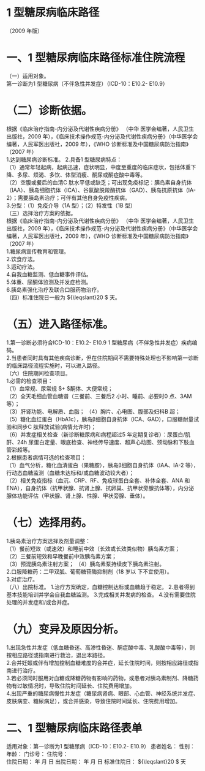 # 1 型糖尿病临床路径  
（2009 年版）  
# 一、1 型糖尿病临床路径标准住院流程  
（一）适用对象。  
第一诊断为1 型糖尿病（不伴急性并发症）（ICD-10：E10.2- E10.9）  
# （二）诊断依据。  
根据《临床治疗指南-内分泌及代谢性疾病分册》 （中华 医学会编著，人民卫生出版社，2009 年），《临床技术操作规范-内分泌及代谢性疾病分册》（中华医学会编著，人民军医出版社，2009 年），《WHO 诊断标准及中国糖尿病防治指南》（2007 年）  
1.达到糖尿病诊断标准。 2.具备1 型糖尿病特点：  
（1）通常年轻起病，起病迅速，症状明显，中度至重度的临床症状，包括体重下降、多尿、烦渴、多饮、体型消瘦、酮尿或酮症酸中毒等。  
（2）空腹或餐后的血清C 肽水平低或缺乏；可出现免疫标记：胰岛素自身抗体（IAA）、胰岛细胞抗体（ICA）、谷氨酸脱羧酶抗体（GAD）、胰岛抗原抗体（IA-2）；需要胰岛素治疗；可伴有其他自身免疫性疾病。  
3.分型：（1）免疫介导（1A 型）；（2）特发性（1B 型）  
（三）选择治疗方案的依据。  
根据《临床治疗指南-内分泌及代谢性疾病分册》 （中华 医学会编著，人民卫生出版社，2009 年），《临床技术操作规范-内分泌及代谢性疾病分册》（中华医学会编著，人民军医出版社，2009 年），《WHO 诊断标准及中国糖尿病防治指南》（2007 年）  
1.糖尿病宣传教育和管理。  
2.饮食疗法。  
3.运动疗法。  
4.自我血糖监测、低血糖事件评估。  
5.体重、尿酮体监测及并发症检测。  
6.胰岛素强化治疗及联合口服药物治疗。  
（四）标准住院日一般为 ${\leqslant}20 $ 天。  
# （五）进入路径标准。  
1.第一诊断必须符合ICD-10：E10.2- E10.9 1 型糖尿病（不伴急性并发症）疾病编码。  
2.当患者同时具有其他疾病诊断，但在住院期间不需要特殊处理也不影响第一诊断的临床路径流程实施时，可以进入路径。  
（六）住院期间检查项目。  
1.必需的检查项目：  
（1）血常规、尿常规 $+ $酮体、大便常规；  
（2）全天毛细血管血糖谱（三餐前、三餐后2 小时、睡前、必要时0 点、3AM 等）；  
（3）肝肾功能、电解质、血脂； （4）胸片、心电图、腹部及妇科B 超；  
（5）糖化血红蛋白（HbA1c），胰岛β细胞自身抗体（ICA、GAD），口服糖耐量试验和同步C 肽释放试验(病情允许时)；  
（6）并发症相关检查（新诊断糖尿病和病程超过5 年定期复诊者）：尿蛋白/肌酐、24h 尿蛋白定量、眼底检查、神经传导速度、超声心动图、颈动脉和下肢血管彩超等。  
2.根据患者病情可选的检查项目：  
（1）血气分析，糖化血清蛋白（果糖胺），胰岛β细胞自身抗体（IAA、IA-2 等），行动态血糖监测（血糖未达标和/或血糖波动较大者）；  
（2）相关免疫指标（血沉、CRP、RF、免疫球蛋白全套、补体全套、ANA 和ENA），自身抗体（抗甲状腺、抗肾上腺、抗卵巢、抗甲状旁腺抗体等），内分泌腺体功能评估（甲状腺、肾上腺、性腺、甲状旁腺、垂体）。  
# （七）选择用药。  
1.胰岛素治疗方案选择及剂量调整：  
（1）餐前短效（或速效）和睡前中效（长效或长效类似物）胰岛素方案；  
（2）三餐前短效和早晚餐前中效胰岛素方案；  
（3）预混胰岛素注射方案； （4）胰岛素泵持续皮下胰岛素注射。  
2.口服降糖药：二甲双胍、葡萄糖苷酶抑制剂（18 岁以 下不宜使用）。  
3.对症治疗。  
（八）出院标准。 1.治疗方案确定，血糖控制达标或血糖趋于稳定。 2.患者得到基本技能培训并学会自我血糖监测。 3.完成相关并发病的检查。 4.没有需要住院处理的并发症和/或合并症。  
# （九）变异及原因分析。  
1.出现急性并发症（低血糖昏迷、高渗性昏迷、酮症酸中毒、乳酸酸中毒等），则按相应路径或指南进行救治，退出本路径。  
2.合并妊娠或伴有增加控制血糖难度的合并症，延长住院时间，则按相应路径或指南进行治疗。  
3.若必须同时服用对血糖或降糖药物有影响的药物，或患者对胰岛素制剂、降糖药物有过敏情况时，导致住院时间延长、住院费用增加。  
4.出现严重的糖尿病慢性并发症（糖尿病肾病、眼部、心血管、神经系统并发症、皮肤病变、糖尿病足），或合并感染，导致住院时间延长、住院费用增加。  
# 二、1 型糖尿病临床路径表单  
适用对象：第一诊断为1 型糖尿病（ICD-10：E10.2- E10.9） 患者姓名：        性别：     年龄：    门诊号：        住院号：  
住院日期：   年  月  日    出院日期：  年  月  日   标准住院日： ${\leqslant}20 $ 天  
